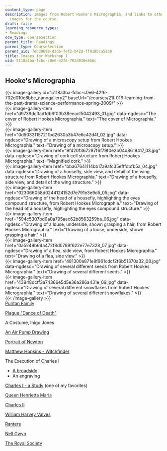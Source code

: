 ```yaml
---
content_type: page
description: Images from Robert Hooke's Micrographia, and links to other sources of
  images for the course.
draft: false
learning_resource_types:
- Readings
ocw_type: CourseSection
parent_title: Readings
parent_type: CourseSection
parent_uid: 7eb39698-d3d6-fef2-b42d-ff918bca52b8
title: Images for Workshop 1
uid: 5118a3ba-fcbc-c0e6-42f6-702d010e8bbc
---
```

## Hooke's Micrographia

{{< image-gallery id="5118a3ba-fcbc-c0e6-42f6-702d010e8bbc_nanogallery2" baseUrl="/courses/21l-016-learning-from-the-past-drama-science-performance-spring-2009/" >}}  
{{< image-gallery-item href="d9739dc3ad1db6f03b38eeacf5042493_01.jpg" data-ngdesc="The cover of Robert Hookes Micrographia." text="The cover of Micrographia." >}}  
{{< image-gallery-item href="0d50331157211bd2630a3b47e6c42d4f_02.jpg" data-ngdesc="Drawing of a microscopy setup from Robert Hookes Micrographia." text="Drawing of a microscopy setup." >}}  
{{< image-gallery-item href="9f420f367287f6f79f0e2b04d8619417_03.jpg" data-ngdesc="Drawing of cork cell structure from Robert Hookes Micrographia." text="Magnified cork." >}}  
{{< image-gallery-item href="bba67641114bb17a9afc35efffdbfb5a_04.jpg" data-ngdesc="Drawing of a housefly, side view, and detail of the wing structure from Robert Hookes Micrographia." text="Drawing of a housefly, side view, and detail of the wing structure." >}}  
{{< image-gallery-item href="023066058d0244124152d7e791e3e9d5_05.jpg" data-ngdesc="Drawing of the head of a housefly, highlighting the eyes compound structure, from Robert Hookes Micrographia." text="Drawing of the head of a housefly, highlighting the eyes compound structure." >}}  
{{< image-gallery-item href="594c5307bd0a0a795aec62b8563259ba_06.jpg" data-ngdesc="Drawing of a louse, underside, shown grasping a hair, from Robert Hookes Micrographia." text="Drawing of a louse, underside, shown grasping a hair." >}}  
{{< image-gallery-item href="0a5249b64a472f8d0789f622e77e7328_07.jpg" data-ngdesc="Drawing of a flea, side view, from Robert Hookes Micrographia." text="Drawing of a flea, side view." >}}  
{{< image-gallery-item href="481300a871e8f961cdcf2f6b51370a32_08.jpg" data-ngdesc="Drawing of several different seeds from Robert Hookes Micrographia." text="Drawing of several different seeds." >}}  
{{< image-gallery-item href="43948dcff3a74366e5d5e36a286a431e_09.jpg" data-ngdesc="Drawing of several different snowflakes from Robert Hookes Micrographia." text="Drawing of several different snowflakes." >}}  
{{< /image-gallery >}}  
[Puritan Family](https://www.britannica.com/topic/Puritanism)

[Plague "Dance of Death"](https://commons.wikimedia.org/wiki/File:Nuremberg_chronicles_-_Dance_of_Death_(CCLXIIIIv).jpg)

A Costume, Inigo Jones

[An Air Pump Drawing](http://www.princeton.edu/~his291/Air_Pump.html)

[Portrait of Newton](http://en.wikipedia.org/wiki/Isaac_Newton)

[Matthew Hopkins - Witchfinder](http://special.lib.gla.ac.uk/images/exhibitions/damned/dadisc.gif)

The Execution of Charles I

- [A broadside](http://www.bbc.co.uk/radio4/history/empire/images/synopsis/23.jpg)
- An engraving

[Charles I - a Study](http://en.wikipedia.org/wiki/Image:Charlesx3.JPG) (one of my favorites)

[Queen Henrietta Maria](http://en.wikipedia.org/wiki/Image:Henrietta_Maria.jpg)

[Charles II](http://clendening.kumc.edu/dc/pc/Charles_II.jpg)

[William Harvey Valves](http://www.umich.edu/~ece/student_projects/anatomy/images/harvey_plate.gif)

[Ranters](https://www.brh.org.uk/site/articles/a-glorious-liberty/)

[Nell Gwyn](http://en.wikipedia.org/wiki/Nell_Gwyn)

[The Royal Society](http://www.stanford.edu/class/history34q/readings/ShapinSchaffer/RoyalSociety.jpeg)